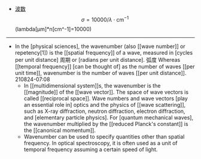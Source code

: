 - [波数]([[wavenumber]]) $$\sigma=10000 / \lambda \cdot \mathrm{cm}^{-1}$$ (lambda[μm]*n[cm^-1]=10000)
- ---
- In the [physical sciences], the wavenumber (also [[wave number]] or repetency[1]) is the [[spatial frequency]] of a wave, measured in [cycles per unit distance] 周期 or [radians per unit distance]. 弧度 Whereas [[temporal frequency]] [can be thought of] as the number of waves [[per unit time]], wavenumber is the number of waves [[per unit distance]].
210824-07:08
    - In [[multidimensional system]]s, the wavenumber is the [[magnitude]] of the [[wave vector]]. The space of wave vectors is called [[reciprocal space]]. Wave numbers and wave vectors [play an essential role in] optics and the physics of [[wave scattering]], such as X-ray diffraction, neutron diffraction, electron diffraction, and [elementary particle physics]. For [quantum mechanical waves], the wavenumber multiplied by the [[reduced Planck's constant]] is the [[canonical momentum]].
    - Wavenumber can be used to specify quantities other than spatial frequency. In optical spectroscopy, it is often used as a unit of temporal frequency assuming a certain speed of light.
